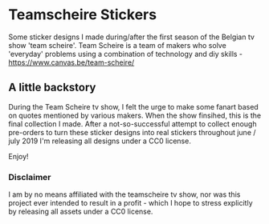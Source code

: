 # Teamscheire Stickers
Some sticker designs I made during/after the first season of the Belgian tv show 'team scheire'.
Team Scheire is a team of makers who solve 'everyday' problems using a combination of technology and diy skills - https://www.canvas.be/team-scheire/

## A little backstory
During the Team Scheire tv show, I felt the urge to make some fanart based on quotes mentioned by various makers. When the show finsihed, this is the final collection I made.
After a not-so-successful attempt to collect enough pre-orders to turn these sticker designs into real stickers throughout june / july 2019 I'm releasing all designs under a CC0 license.

Enjoy!

### Disclaimer
I am by no means affiliated with the teamscheire tv show, nor was this project ever intended to result in a profit - which I hope to stress explicitly by releasing all assets under a CC0 license.
